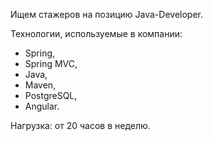 Ищем стажеров на позицию Java-Developer. 

Технологии, используемые в компании:
- Spring,
- Spring MVC,
- Java,
- Maven,
- PostgreSQL,
- Angular.

Нагрузка: от 20 часов в неделю.
